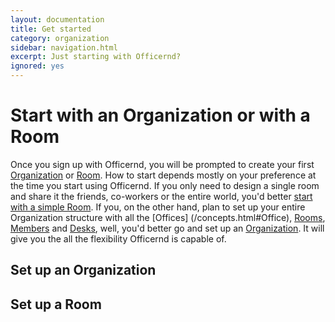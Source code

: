 ```yaml
---
layout: documentation
title: Get started
category: organization
sidebar: navigation.html
excerpt: Just starting with Officernd?
ignored: yes
---
```


# Start with an Organization or with a Room
Once you sign up with Officernd, you will be prompted to create your first [Organization](/concepts.html#Organization) or [Room](/concepts.html#Room).
How to start depends mostly on your preference at the time you start using Officernd. If you only need to design a single room and share it the friends, co-workers or the entire world, you'd better [start with a simple Room](#room). 
If you, on the other hand, plan to set up your entire Organization structure with all the [Offices] (/concepts.html#Office), [Rooms](/concepts.html#Room), [Members](/concepts.html#Member) and [Desks](/concepts.html#Desk), well, you'd better go and set up an [Organization](#organization). 
It will give you the all the flexibility Officernd is capable of.

## <a name='organization'></a>Set up an Organization

## <a name='room'></a>Set up a Room